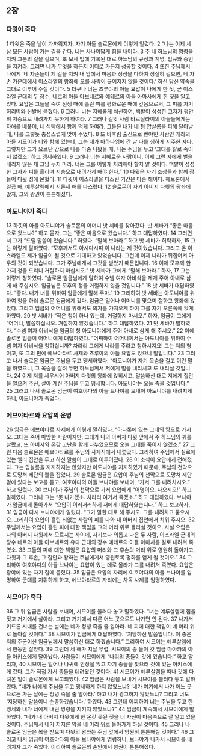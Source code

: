 ## 2장
### 다윗이 죽다
1 다윗은 죽을 날이 가까워지자, 자기 아들 솔로몬에게 이렇게 일렀다.
2 “나는 이제 세상 모든 사람이 가는 길을 간다. 너는 사나이답게 힘을 내어라.
3 주 네 하느님의 명령을 지켜 그분의 길을 걸으며, 또 모세 법에 기록된 대로 하느님의 규정과 계명, 법규와 증언을 지켜라. 그러면 네가 무엇을 하든지 어디로 가든지 성공할 것이다.
4 또한 주님께서 나에게 ‘네 자손들이 제 길을 지켜 내 앞에서 마음과 정성을 다하여 성실히 걸으면, 네 자손 가운데에서 이스라엘의 왕좌에 오를 사람이 끊어지지 않을 것이다.’ 하신 당신 약속을 그대로 이루어 주실 것이다.
5 더구나 너는 츠루야의 아들 요압이 나에게 한 짓, 곧 이스라엘 군대의 두 장수, 네르의 아들 아브네르와 예테르의 아들 아마사에게 한 짓을 알고 있다. 요압은 그들을 죽여 전쟁 때에 흘린 피를 평화로운 때에 갚음으로써, 그 피를 자기 허리띠와 신발에 묻혔다.
6 그러니 너는 지혜롭게 처신하여, 백발이 성성한 그자가 평안히 저승으로 내려가지 못하게 하여라.
7 그러나 길앗 사람 바르질라이의 아들들에게는 자애를 베풀어, 네 식탁에서 함께 먹게 하여라. 그들은 내가 네 형 압살롬을 피해 달아날 때, 나를 그렇듯 충성스럽게 맞아 주었다.
8 또 바후림 출신으로 벤야민 사람인 게라의 아들 시므이가 너와 함께 있는데, 그는 내가 마하나임에 간 날 나를 심하게 저주한 자다. 그렇지만 그가 요르단 강으로 나를 마중 나왔을 때, 나는 주님을 두고 ‘그대를 칼로 죽이지 않겠소.’ 하고 맹세하였다.
9 그러나 너는 지혜로운 사람이니, 이제 그런 자에게 벌을 내리지 않은 채 그냥 두지 마라. 너는 그를 어떻게 처리해야 할지 알 것이다. 백발이 성성한 그자가 피를 흘리며 저승으로 내려가게 해야 한다.”
10 다윗은 자기 조상들과 함께 잠들어 다윗 성에 묻혔다.
11 다윗이 이스라엘을 다스린 기간은 마흔 해이다. 헤브론에서 일곱 해, 예루살렘에서 서른세 해를 다스렸다.
12 솔로몬이 자기 아버지 다윗의 왕좌에 앉자, 그의 왕권이 튼튼해졌다.
### 아도니야가 죽다
13 하낏의 아들 아도니야가 솔로몬의 어머니 밧 세바를 찾아갔다. 밧 세바가 “좋은 마음으로 왔느냐?” 하고 묻자, 그는 “좋은 마음으로 왔습니다.” 하고 대답하였다.
14 그러면서 그가 “드릴 말씀이 있습니다.” 하였다. “말해 보아라.” 하고 밧 세바가 허락하자,
15 그는 이렇게 말하였다. “모후께서도 아시다시피 이 나라는 제 것이었습니다. 그리고 온 이스라엘도 제가 임금이 될 것으로 기대하고 있었습니다. 그런데 이제 나라가 뒤집어져 아우의 것이 되었습니다. 그가 주님에게서 그것을 받았기 때문입니다.
16 이제 모후께 한 가지 청을 드리니 거절하지 마십시오.” 밧 세바가 그에게 “말해 보아라.” 하자,
17 그는 이렇게 청하였다. “솔로몬 임금님에게 말하여 수넴 여자 아비삭을 제게 주어 아내로 삼게 해 주십시오. 임금님은 모후의 청을 거절하지 않을 것입니다.”
18 밧 세바가 대답하였다. “좋다. 내가 너를 위하여 임금에게 말해 주마.”
19 그리하여 밧 세바는 아도니야를 위하여 청을 하러 솔로몬 임금에게 갔다. 임금은 일어나 어머니를 맞으며 절하고 왕좌에 앉았다. 그리고 임금의 어머니를 위해서도 의자를 가져오게 하여 그를 자기 오른쪽에 앉게 하였다.
20 밧 세바가 “작은 청이 하나 있는데, 거절하지 마시오.” 하자, 임금이 그에게 “어머니, 말씀하십시오. 거절하지 않겠습니다.” 하고 대답하였다.
21 밧 세바가 말하였다. “수넴 여자 아비삭을 임금의 형 아도니야에게 주어 아내로 삼게 해 주시오.”
22 이에 솔로몬 임금이 어머니에게 대답하였다. “어찌하여 어머니께서는 아도니야를 위하여 수넴 여자 아비삭을 청하십니까? 차라리 그에게 나라를 주라고 청하시지요! 그는 저의 형이고, 또 그의 편에 에브야타르 사제와 츠루야의 아들 요압도 있으니 말입니다.”
23 그러고 나서 솔로몬 임금은 주님을 두고 맹세하였다. “아도니야가 자기 목숨을 걸고 이런 말을 하였으니, 그 목숨을 살려 두면 하느님께서 저에게 벌을 내리시고 또 내리실 것입니다.
24 이제 저를 세우시어 아버지 다윗의 왕좌에 앉히시고, 말씀하신 대로 저에게 집안을 일으켜 주신, 살아 계신 주님을 두고 맹세합니다. 아도니야는 오늘 죽을 것입니다.”
25 그러고 나서 솔로몬 임금이 여호야다의 아들 브나야를 보내어 아도니야를 내려치게 하니, 아도니야가 죽었다.
### 에브야타르와 요압의 운명
26 임금은 에브야타르 사제에게 이렇게 말하였다. “아나톳에 있는 그대의 땅으로 가시오. 그대는 죽어 마땅한 사람이지만, 그대가 나의 아버지 다윗 앞에서 주 하느님의 궤를 날랐고, 또 아버지와 온갖 고난을 함께 나누었으므로 오늘 그대를 죽이지 않겠소.”
27 그런 다음 솔로몬은 에브야타르를 주님의 사제직에서 내쫓았다. 그리하여 주님께서 실로에 있는 엘리 집안을 두고 하신 말씀이 그대로 이루어졌다.
28 이 소식이 요압에게 전해졌다. 그는 압살롬을 지지하지는 않았지만 아도니야를 지지하였기 때문에, 주님의 천막으로 도망쳐 제단의 뿔을 잡았다.
29 솔로몬 임금은 요압이 주님의 천막으로 도망쳐 제단 곁에 있다는 보고를 듣고, 여호야다의 아들 브나야를 보내며, “가서 그를 내려치시오.” 하고 일렀다.
30 브나야가 주님의 천막으로 가서 요압에게 “어명이오. 나오시오!” 하고 말하였다. 그러나 그는 “못 나가겠소. 차라리 여기서 죽겠소.” 하고 대답하였다. 브나야가 임금에게 돌아가서 “요압이 이러저러하게 저에게 대답하였습니다.” 하고 보고하자,
31 임금이 다시 브나야에게 일렀다. “그가 말한 대로 해 주시오. 그를 내려치고 묻으시오. 그리하여 요압이 흘린 죄없는 사람의 피를 나와 내 아버지 집안에서 치워 주시오.
32 주님께서는 요압이 흘린 피에 대한 책임을 그의 머리 위로 돌리실 것이오. 사실 요압은 나의 아버지 다윗께서 모르시는 사이에, 자기보다 의롭고 나은 두 사람, 이스라엘 군대의 장수 네르의 아들 아브네르와 유다 군대의 장수 예테르의 아들 아마사를 칼로 내려쳐 죽였소.
33 그들의 피에 대한 책임은 요압의 머리와 그 후손의 머리 위로 영원히 돌아가고, 다윗과 그 후손, 그 집안과 왕좌는 주님에게서 영원토록 평화를 얻게 될 것이오.”
34 그리하여 여호야다의 아들 브나야는 요압이 있는 데로 올라가 그를 내려쳐 죽였다. 요압은 광야에 있는 자기 집에 묻혔다.
35 임금은 요압의 자리에 여호야다의 아들 브나야를 임명하여 군대를 지휘하게 하고, 에브야타르의 자리에는 차독 사제를 임명하였다.
### 시므이가 죽다
36 그 뒤 임금은 사람을 보내어, 시므이를 불러다 놓고 말하였다. “너는 예루살렘에 집을 짓고 거기에서 살아라. 그리고 거기에서 다른 어느 곳으로도 나가면 안 된다.
37 나가서 키드론 시내를 건너는 날에는 네가 정녕 죽을 줄 알아라. 네 피에 대한 책임이 네 머리 위로 돌아갈 것이다.”
38 시므이가 임금에게 대답하였다. “지당하신 말씀입니다. 이 종은 저의 주군이신 임금님께서 말씀하신 대로 하겠습니다.” 그리하여 시므이는 예루살렘에서 한동안 살았다.
39 그런데 세 해가 지날 무렵, 시므이의 종 둘이 갓 임금 마아카의 아들 아키스에게 달아났다. 사람들이 시므이에게 “나리의 종들이 갓에 있습니다.” 하고 알리자,
40 시므이는 일어나 나귀에 안장을 얹고 자기 종들을 찾으러 갓에 있는 아키스에게 갔다. 그가 직접 가서 종들을 데려왔던 것이다.
41 시므이가 예루살렘을 떠나 갓에 다녀온 일이 솔로몬에게 보고되었다.
42 임금은 사람을 보내어 시므이를 불러다 놓고 말하였다. “내가 너에게 주님을 두고 맹세하게 하지 않았느냐? ‘네가 여기에서 나가 어느 곳으로든 가는 날에는 정녕 죽을 줄 알아라.’ 하고 내가 경고하지 않았느냐? 그리고 너도 ‘지당하신 말씀이니 순종하겠습니다.’ 하였다.
43 그런데 어찌하여 너는 주님을 두고 한 맹세와 내가 너에게 내린 명령을 지키지 않았느냐?”
44 임금이 계속해서 시므이에게 말하였다. “네가 내 아버지 다윗에게 한 온갖 못된 짓을 너 자신이 마음속으로 잘 알고 있을 것이다. 주님께서 네가 저지른 악을 네 머리 위로 돌아가게 하실 것이다.
45 그러나 나 솔로몬 임금은 복을 받으며 다윗의 왕좌는 주님 앞에서 영원히 튼튼해질 것이다.”
46 그러고 나서 임금이 여호야다의 아들 브나야에게 명령하니, 브나야가 나가서 시므이를 내려치자 그가 죽었다. 이리하여 솔로몬의 손안에서 왕권이 튼튼해졌다.
